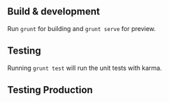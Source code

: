 ## Build & development

Run `grunt` for building and `grunt serve` for preview.

## Testing

Running `grunt test` will run the unit tests with karma.      

## Testing Production

